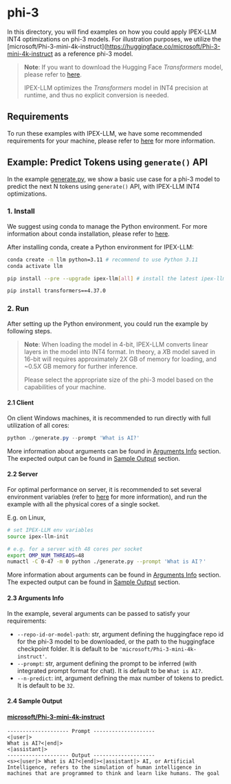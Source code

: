 # phi-3

In this directory, you will find examples on how you could apply IPEX-LLM INT4 optimizations on phi-3 models. For illustration purposes, we utilize the [microsoft/Phi-3-mini-4k-instruct](https://huggingface.co/microsoft/Phi-3-mini-4k-instruct as a reference phi-3 model.

> **Note**: If you want to download the Hugging Face *Transformers* model, please refer to [here](https://huggingface.co/docs/hub/models-downloading#using-git).
>
> IPEX-LLM optimizes the *Transformers* model in INT4 precision at runtime, and thus no explicit conversion is needed.

## Requirements
To run these examples with IPEX-LLM, we have some recommended requirements for your machine, please refer to [here](../README.md#recommended-requirements) for more information.

## Example: Predict Tokens using `generate()` API
In the example [generate.py](./generate.py), we show a basic use case for a phi-3 model to predict the next N tokens using `generate()` API, with IPEX-LLM INT4 optimizations.
### 1. Install
We suggest using conda to manage the Python environment. For more information about conda installation, please refer to [here](https://docs.conda.io/en/latest/miniconda.html#).

After installing conda, create a Python environment for IPEX-LLM:
```bash
conda create -n llm python=3.11 # recommend to use Python 3.11
conda activate llm

pip install --pre --upgrade ipex-llm[all] # install the latest ipex-llm nightly build with 'all' option

pip install transformers==4.37.0
```

### 2. Run
After setting up the Python environment, you could run the example by following steps.

> **Note**: When loading the model in 4-bit, IPEX-LLM converts linear layers in the model into INT4 format. In theory, a *X*B model saved in 16-bit will requires approximately 2*X* GB of memory for loading, and ~0.5*X* GB memory for further inference.
>
> Please select the appropriate size of the phi-3 model based on the capabilities of your machine.

#### 2.1 Client
On client Windows machines, it is recommended to run directly with full utilization of all cores:
```powershell
python ./generate.py --prompt 'What is AI?'
```
More information about arguments can be found in [Arguments Info](#23-arguments-info) section. The expected output can be found in [Sample Output](#24-sample-output) section.

#### 2.2 Server
For optimal performance on server, it is recommended to set several environment variables (refer to [here](../README.md#best-known-configuration-on-linux) for more information), and run the example with all the physical cores of a single socket.

E.g. on Linux,
```bash
# set IPEX-LLM env variables
source ipex-llm-init

# e.g. for a server with 48 cores per socket
export OMP_NUM_THREADS=48
numactl -C 0-47 -m 0 python ./generate.py --prompt 'What is AI？'
```
More information about arguments can be found in [Arguments Info](#23-arguments-info) section. The expected output can be found in [Sample Output](#24-sample-output) section.

#### 2.3 Arguments Info
In the example, several arguments can be passed to satisfy your requirements:

- `--repo-id-or-model-path`: str, argument defining the huggingface repo id for the phi-3 model to be downloaded, or the path to the huggingface checkpoint folder. It is default to be `'microsoft/Phi-3-mini-4k-instruct'`.
- `--prompt`: str, argument defining the prompt to be inferred (with integrated prompt format for chat). It is default to be `What is AI?`.
- `--n-predict`: int, argument defining the max number of tokens to predict. It is default to be `32`.

#### 2.4 Sample Output
#### [microsoft/Phi-3-mini-4k-instruct](https://huggingface.co/microsoft/Phi-3-mini-4k-instruct)
```log
-------------------- Prompt --------------------
<|user|>
What is AI?<|end|>
<|assistant|>
-------------------- Output --------------------
<s><|user|> What is AI?<|end|><|assistant|> AI, or Artificial Intelligence, refers to the simulation of human intelligence in machines that are programmed to think and learn like humans. The goal
```